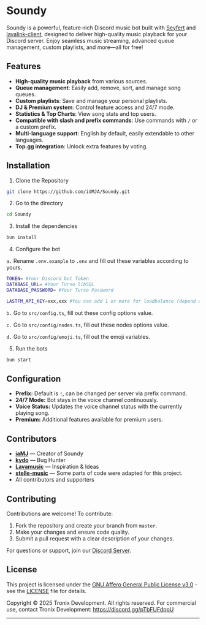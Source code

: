# Soundy

Soundy is a powerful, feature-rich Discord music bot built with [Seyfert](https://github.com/tiramisulabs/Seyfert) and [lavalink-client](https://github.com/Tomato6966/lavalink-client), designed to deliver high-quality music playback for your Discord server. Enjoy seamless music streaming, advanced queue management, custom playlists, and more—all for free!

## Features
- **High-quality music playback** from various sources.
- **Queue management**: Easily add, remove, sort, and manage song queues.
- **Custom playlists**: Save and manage your personal playlists.
- **DJ & Premium system**: Control feature access and 24/7 mode.
- **Statistics & Top Charts**: View song stats and top users.
- **Compatible with slash and prefix commands**: Use commands with `/` or a custom prefix.
- **Multi-language support**: English by default, easily extendable to other languages.
- **Top.gg integration**: Unlock extra features by voting.

## Installation

1. Clone the Repository
```bash
git clone https://github.com/idMJA/Soundy.git
```

2. Go to the directory
```bash
cd Soundy
```

3. Install the dependencies
```bash
bun install
```

4. Configure the bot

`a.` Rename `.env.example` to `.env` and fill out these variables according to yours.
```bash
TOKEN= #Your Discord bot Token
DATABASE_URL= #Your Turso libSQL
DATABASE_PASSWORD= #Your Turso Password

LASTFM_API_KEY=xxx,xxx #You can add 1 or more for loadbalance (depend what you need)
```

`b.` Go to `src/config.ts`, fill out these config options value.

`c.` Go to `src/config/nodes.ts`, fill out these nodes options value.

`d.` Go to `src/config/emoji.ts`, fill out the emoji variables.

5. Run the bots
```bash
bun start
```

## Configuration

- **Prefix:** Default is `!`, can be changed per server via prefix command.
- **24/7 Mode:** Bot stays in the voice channel continuously.
- **Voice Status:** Updates the voice channel status with the currently playing song.
- **Premium:** Additional features available for premium users.

## Contributors
- [**iaMJ**](https://github.com/idMJA) — Creator of Soundy
- [**kydo**](https://github.com/88JC) — Bug Hunter
- [**Lavamusic**](https://github.com/appujet/lavamusic) — Inspiration & Ideas
- [**stelle-music**](https://github.com/Ganyu-Studios/stelle-music) — Some parts of code were adapted for this project.
- All contributors and supporters

## Contributing

Contributions are welcome! To contribute:

1. Fork the repository and create your branch from `master`.
2. Make your changes and ensure code quality.
3. Submit a pull request with a clear description of your changes.

For questions or support, join our [Discord Server](https://discord.gg/pTbFUFdppU).

## License
This project is licensed under the [GNU Affero General Public License v3.0](LICENSE) - see the [LICENSE](LICENSE) file for details.

Copyright © 2025 Tronix Development. All rights reserved.
For commercial use, contact Tronix Development: https://discord.gg/pTbFUFdppU

---
